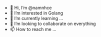 - 👋 Hi, I’m @namnhce
- 👀 I’m interested in Golang
- 🌱 I’m currently learning ...
- 💞️ I’m looking to collaborate on everything
- 📫 How to reach me ...

<!---
namnhce/namnhce is a ✨ special ✨ repository because its `README.md` (this file) appears on your GitHub profile.
You can click the Preview link to take a look at your changes.
--->
